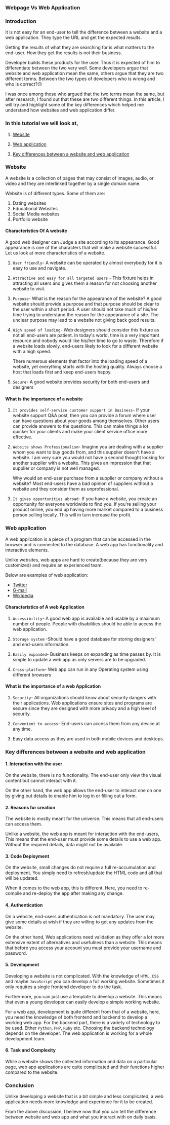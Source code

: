 ### Webpage Vs Web Application

### Introduction

It is not easy for an end-user to tell the difference between a website and a web application. They type the URL and get the expected results.

Getting the results of what they are searching for is what matters to the end-user. How they get the results is not their business.

Developer builds these products for the user. Thus it is expected of him to differentiate between the two very well. Some developers argue that website and web application mean the same, others argue that they are two different terms. Between the two types of developers who is wrong and who is correct?😕

I was once among those who argued that the two terms mean the same, but after research, I found out that these are two different things. In this article, I will try and highlight some of the key differences which helped me understand how websites and web application differ.

### In this tutorial we will look at,

1. [Website](#website)

2. [Web application](#web-application)

3. [Key differences between a website and web application](#key-differences-between-a-website-and-web-application)


### Website

A website is a collection of pages that may consist of images, audio, or video and they are interlinked together by a single domain name.

Website is of different types. Some of them are:

1. Dating websites
2. Educational Websites
3. Social Media websites
4. Portfolio website

#### Characteristics Of A website

A good web designer can Judge a site according to its appearance. Good appearance is one of the characters that will make a website successful. Let us look at more characteristics of a website.

1. ``User friendly``- A website can be operated by almost everybody for it is easy to use and navigate.

2. ``Attractive and easy for all targeted users`` - This fixture helps in attracting all users and gives them a reason for not choosing another website to visit.

3. ``Purpose``- What is the reason for the appearance of the website? A good website should provide a purpose and that purpose should be clear to the user within a short period. A user should not take much of his/her time trying to understand the reason for the appearance of a site.
The unclear purpose may lead to a website not giving back good results.

4. ``High speed of loading``- Web designers should consider this fixture as not all end-users are patient. In today's world, time is a very important resource and nobody would like his/her time to go to waste. Therefore if a website loads slowly, end-users likely to look for a different website with a high speed.

     There numerous elements that factor into the loading speed of a website, yet everything starts with the hosting quality. Always choose a host that loads first and keep end-users happy.
     
5. ``Secure``- A good website provides security for both end-users and designers

#### What is the importance of a website

1. ``It provides self-service customer support in Business``- If your website support Q&A post, then you can provide a forum where user can have questions about your goods among themselves. Other users can provide answers to the questions.
This can make things a lot quicker for your clients and make your client service office more effective.

2. ``Website shows Professionalism``- Imagine you are dealing with a supplier whom you want to buy goods from, and this supplier doesn't have a website. I am very sure you would not have a second thought looking for another supplier with a website. This gives an impression that that supplier or company is not well managed.

   Why would an end-user purchase from a supplier or company without a website? Most end-users have a bad opinion of suppliers without a website and they consider them as unprofessional.

3. ``It gives opportunities abroad``- If you have a website, you create an opportunity for everyone worldwide to find you. If you're selling your product online, you end up having more market compared to a business person selling locally. This will in turn increase the profit. 

### Web application

A web application is a piece of a program that can be accessed in the browser and is connected to the database. A web app has functionality and interactive elements.

Unlike websites, web apps are hard to create(because they are very customized) and require an experienced team.

Below are examples of web application:

- [Twitter](https://twitter.com/?lang=en)
- [G-mail](https://mail.google.com/)
- [Wikipedia](https://www.wikipedia.org/)


#### Characteristics of A web Application

1. ``Accessibility``- A good web app is available and usable by a maximum number of people. People with disabilities should be able to access the web application.

2. ``Storage system`` -Should have a good database for storing designers' and end-users information.

3. ``Easily expanded``- Business keeps on expanding as time passes by. It is simple to update a web app as only servers are to be upgraded.

4. `Cross-platform`- Web app can run in any Operating system using different browsers

#### What is the importance of a web Application

1. `Security`- All organizations should know about security dangers with their applications. Web applications ensure sites and programs are secure since they are designed with more privacy and a high level of security. 

2. `Convenient to access`- End-users can access them from any device at any time.

3. Easy data access as they are used in both mobile devices and desktops.


### Key differences between a website and web application

#### 1. Interaction with the user

On the website, there is no functionality. The end-user only view the visual content but cannot interact with it.

On the other hand, the web app allows the end-user to interact one on one by giving out details to enable him to log in or filling out a form.

#### 2. Reasons for creation

The website is mostly meant for the universe. This means that all end-users can access them.

Unlike a website, the web app is meant for interaction with the end-users, This means that the end-user must provide some details to use a web app. Without the required details, data might not be available.

#### 3. Code Deployment

On the website, small changes do not require a full re-accumulation and deployment. You simply need to refresh/update the HTML code and all that will be updated. 

When it comes to the web app, this is different. Here, you need to re-compile and re-deploy the app after making any change.

#### 4. Authentication

On a website, end-users authentication is not mandatory. The user may give some details at wish if they are willing to get any updates from the website.

On the other hand, Web applications need validation as they offer a lot more extensive extent of alternatives and usefulness than a website. This means that before you access your account you must provide your username and password.

#### 5. Development

Developing a website is not complicated. With the knowledge of `HTML`, `CSS` and maybe `JavaScript` you can develop a full working website. Sometimes it only requires a single frontend developer to do the task.

Furthermore, you can just use a template to develop a website. This means that even a young developer can easily develop a simple working website.

For a web app, development is quite different from that of a website, here, you need the knowledge of both frontend and backend to develop a working web app. For the backend part, there is a variety of technology to be used. Either ``Python``, `PHP`, `Ruby` etc. Choosing the backend technology depends on the developer. The web application is working for a whole development team.  

#### 6. Task and Complexity

While a website shows the collected information and data on a particular page, web app applications are quite complicated and their functions higher compared to the website.

### Conclusion

Unlike developing a website that is a bit simple and less complicated, a web application needs more knowledge and experience for it to be created.

From the above discussion, I believe now that you can tell the difference between website and web app and what you interact with on daily basis.
